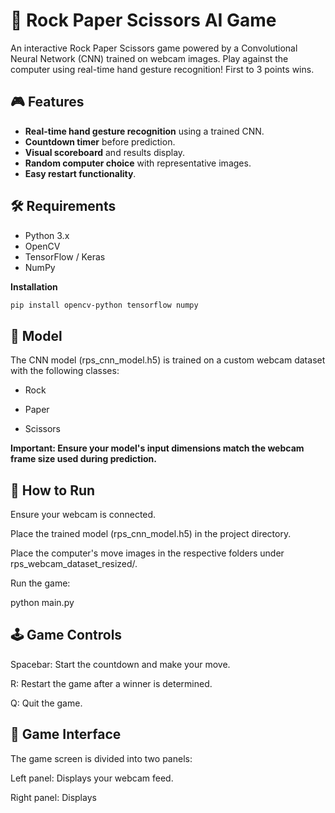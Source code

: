 # 🖖 Rock Paper Scissors AI Game

An interactive Rock Paper Scissors game powered by a Convolutional Neural Network (CNN) trained on webcam images. Play against the computer using real-time hand gesture recognition! First to 3 points wins.

## 🎮 Features

* **Real-time hand gesture recognition** using a trained CNN.
* **Countdown timer** before prediction.
* **Visual scoreboard** and results display.
* **Random computer choice** with representative images.
* **Easy restart functionality**.


## 🛠️ Requirements

* Python 3.x
* OpenCV
* TensorFlow / Keras
* NumPy

**Installation**

```bash
pip install opencv-python tensorflow numpy
```

## 🧠 Model
The CNN model (rps_cnn_model.h5) is trained on a custom webcam dataset with the following classes:

* Rock

* Paper

* Scissors

**Important: Ensure your model's input dimensions match the webcam frame size used during prediction.**

## 🚀 How to Run
Ensure your webcam is connected.

Place the trained model (rps_cnn_model.h5) in the project directory.

Place the computer's move images in the respective folders under rps_webcam_dataset_resized/.

Run the game:

python main.py

## 🕹️ Game Controls
Spacebar: Start the countdown and make your move.

R: Restart the game after a winner is determined.

Q: Quit the game.

## 👀 Game Interface
The game screen is divided into two panels:

Left panel: Displays your webcam feed.

Right panel: Displays